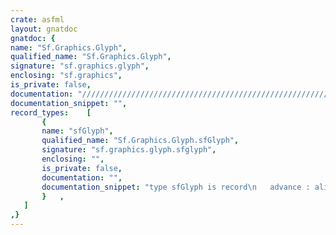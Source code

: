 ```yaml
---
crate: asfml
layout: gnatdoc
gnatdoc: {
name: "Sf.Graphics.Glyph",
qualified_name: "Sf.Graphics.Glyph",
signature: "sf.graphics.glyph",
enclosing: "sf.graphics",
is_private: false,
documentation: "//////////////////////////////////////////////////////////\n//////////////////////////////////////////////////////////\n//////////////////////////////////////////////////////////",
documentation_snippet: "",
record_types:    [
       {
       name: "sfGlyph",
       qualified_name: "Sf.Graphics.Glyph.sfGlyph",
       signature: "sf.graphics.glyph.sfglyph",
       enclosing: "",
       is_private: false,
       documentation: "",
       documentation_snippet: "type sfGlyph is record\n   advance : aliased float;\n   bounds : aliased Sf.Graphics.Rect.sfFloatRect;\n   textureRect : aliased Sf.Graphics.Rect.sfIntRect;\nend record;",
       }   ,
   ]
,}
---
```


